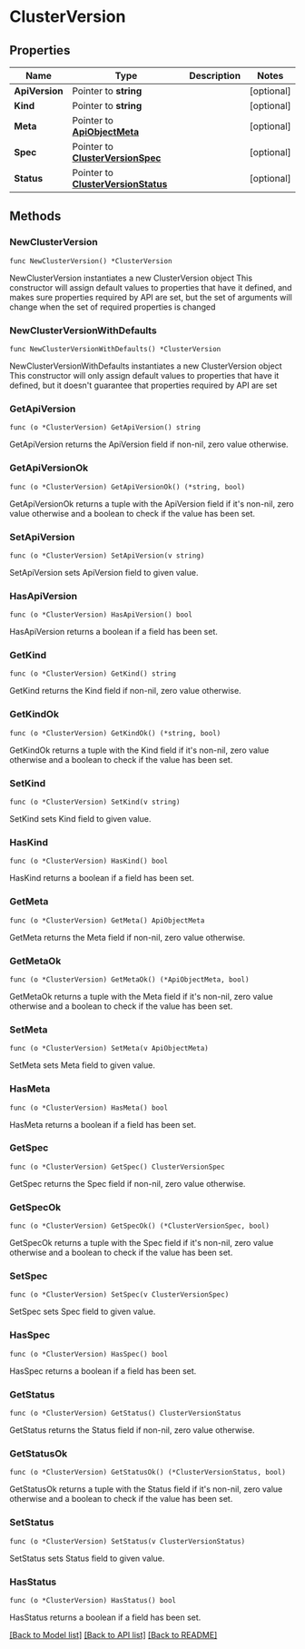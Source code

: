 # ClusterVersion

## Properties

Name | Type | Description | Notes
------------ | ------------- | ------------- | -------------
**ApiVersion** | Pointer to **string** |  | [optional] 
**Kind** | Pointer to **string** |  | [optional] 
**Meta** | Pointer to [**ApiObjectMeta**](apiObjectMeta.md) |  | [optional] 
**Spec** | Pointer to [**ClusterVersionSpec**](clusterVersionSpec.md) |  | [optional] 
**Status** | Pointer to [**ClusterVersionStatus**](clusterVersionStatus.md) |  | [optional] 

## Methods

### NewClusterVersion

`func NewClusterVersion() *ClusterVersion`

NewClusterVersion instantiates a new ClusterVersion object
This constructor will assign default values to properties that have it defined,
and makes sure properties required by API are set, but the set of arguments
will change when the set of required properties is changed

### NewClusterVersionWithDefaults

`func NewClusterVersionWithDefaults() *ClusterVersion`

NewClusterVersionWithDefaults instantiates a new ClusterVersion object
This constructor will only assign default values to properties that have it defined,
but it doesn't guarantee that properties required by API are set

### GetApiVersion

`func (o *ClusterVersion) GetApiVersion() string`

GetApiVersion returns the ApiVersion field if non-nil, zero value otherwise.

### GetApiVersionOk

`func (o *ClusterVersion) GetApiVersionOk() (*string, bool)`

GetApiVersionOk returns a tuple with the ApiVersion field if it's non-nil, zero value otherwise
and a boolean to check if the value has been set.

### SetApiVersion

`func (o *ClusterVersion) SetApiVersion(v string)`

SetApiVersion sets ApiVersion field to given value.

### HasApiVersion

`func (o *ClusterVersion) HasApiVersion() bool`

HasApiVersion returns a boolean if a field has been set.

### GetKind

`func (o *ClusterVersion) GetKind() string`

GetKind returns the Kind field if non-nil, zero value otherwise.

### GetKindOk

`func (o *ClusterVersion) GetKindOk() (*string, bool)`

GetKindOk returns a tuple with the Kind field if it's non-nil, zero value otherwise
and a boolean to check if the value has been set.

### SetKind

`func (o *ClusterVersion) SetKind(v string)`

SetKind sets Kind field to given value.

### HasKind

`func (o *ClusterVersion) HasKind() bool`

HasKind returns a boolean if a field has been set.

### GetMeta

`func (o *ClusterVersion) GetMeta() ApiObjectMeta`

GetMeta returns the Meta field if non-nil, zero value otherwise.

### GetMetaOk

`func (o *ClusterVersion) GetMetaOk() (*ApiObjectMeta, bool)`

GetMetaOk returns a tuple with the Meta field if it's non-nil, zero value otherwise
and a boolean to check if the value has been set.

### SetMeta

`func (o *ClusterVersion) SetMeta(v ApiObjectMeta)`

SetMeta sets Meta field to given value.

### HasMeta

`func (o *ClusterVersion) HasMeta() bool`

HasMeta returns a boolean if a field has been set.

### GetSpec

`func (o *ClusterVersion) GetSpec() ClusterVersionSpec`

GetSpec returns the Spec field if non-nil, zero value otherwise.

### GetSpecOk

`func (o *ClusterVersion) GetSpecOk() (*ClusterVersionSpec, bool)`

GetSpecOk returns a tuple with the Spec field if it's non-nil, zero value otherwise
and a boolean to check if the value has been set.

### SetSpec

`func (o *ClusterVersion) SetSpec(v ClusterVersionSpec)`

SetSpec sets Spec field to given value.

### HasSpec

`func (o *ClusterVersion) HasSpec() bool`

HasSpec returns a boolean if a field has been set.

### GetStatus

`func (o *ClusterVersion) GetStatus() ClusterVersionStatus`

GetStatus returns the Status field if non-nil, zero value otherwise.

### GetStatusOk

`func (o *ClusterVersion) GetStatusOk() (*ClusterVersionStatus, bool)`

GetStatusOk returns a tuple with the Status field if it's non-nil, zero value otherwise
and a boolean to check if the value has been set.

### SetStatus

`func (o *ClusterVersion) SetStatus(v ClusterVersionStatus)`

SetStatus sets Status field to given value.

### HasStatus

`func (o *ClusterVersion) HasStatus() bool`

HasStatus returns a boolean if a field has been set.


[[Back to Model list]](../README.md#documentation-for-models) [[Back to API list]](../README.md#documentation-for-api-endpoints) [[Back to README]](../README.md)


